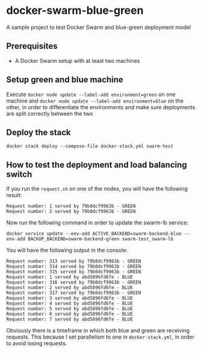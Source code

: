 # docker-swarm-blue-green
A sample project to test Docker Swarm and blue-green deployment model

## Prerequisites
- A Docker Swarm setup with at least two machines

## Setup green and blue machine
Execute `docker node update --label-add environment=green` on one machine and `docker node update --label-add environment=blue` on the other, in order to differentiate the environments and make sure deployments are split correctly between the two

## Deploy the stack
`docker stack deploy --compose-file docker-stack.yml swarm-test`

## How to test the deployment and load balancing switch
If you run the `request.sh` on one of the nodes, you will have the following result:

````
Request number: 1 served by 79b0dcf9963b - GREEN
Request number: 2 served by 79b0dcf9963b - GREEN

````

Now run the following command in order to update the swarm-lb service:

````
docker service update --env-add ACTIVE_BACKEND=swarm-backend-blue --env-add BACKUP_BACKEND=swarm-backend-green swarm-test_swarm-lb
````

You will have the following output in the console:

````
Request number: 313 served by 79b0dcf9963b - GREEN
Request number: 314 served by 79b0dcf9963b - GREEN
Request number: 315 served by 79b0dcf9963b - GREEN
Request number: 1 served by abd5896fd6fe - BLUE
Request number: 316 served by 79b0dcf9963b - GREEN
Request number: 2 served by abd5896fd6fe - BLUE
Request number: 317 served by 79b0dcf9963b - GREEN
Request number: 3 served by abd5896fd6fe - BLUE
Request number: 4 served by abd5896fd6fe - BLUE
Request number: 5 served by abd5896fd6fe - BLUE
Request number: 6 served by abd5896fd6fe - BLUE
Request number: 7 served by abd5896fd6fe - BLUE
````

Obviously there is a timeframe in which both blue and green are receiving requests. This because I set parallelism to one in `docker-stack.yml`, in order to avoid losing requests.
